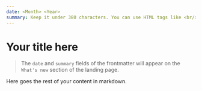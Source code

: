 ```yaml
---
date: <Month> <Year>
summary: Keep it under 380 characters. You can use HTML tags like <br/> and <i>text</i>.
---
```


# Your title here

> The `date` and `summary` fields of the frontmatter will appear on the `What's new` section of the landing page.

Here goes the rest of your content in markdown.
